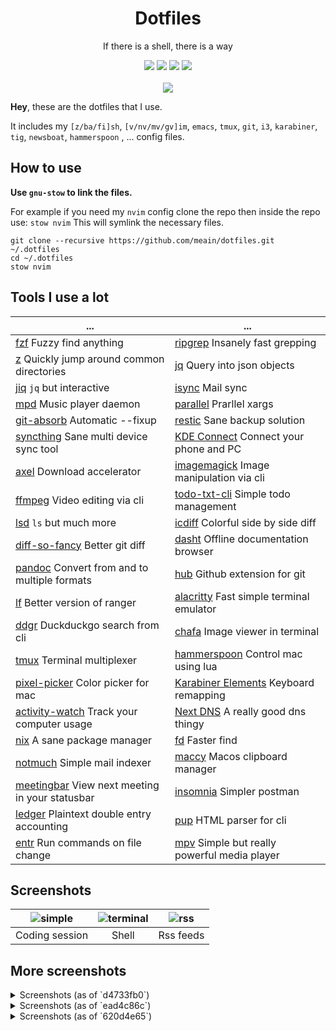 <h1 align="center">Dotfiles</h1>
<p align="center"> If there is a shell, there is a way</p>
<p align="center">
  <img src="https://img.shields.io/badge/OS-NixOS-violet.svg" />
  <img src="https://img.shields.io/badge/Editor-emacs-brightgreen.svg" />
  <img src="https://img.shields.io/badge/Terminal-alacritty-orange.svg" />
  <img src="https://img.shields.io/badge/Shell-zsh-yellow.svg" />
  <br><br>
  <img src="https://i.imgur.com/pVGr7tX.png">
</p>

**Hey**, these are the dotfiles that I use.

It includes my `[z/ba/fi]sh`, `[v/nv/mv/gv]im`, `emacs`, `tmux`, `git`, `i3`, `karabiner`, `tig`, `newsboat`, `hammerspoon` , ... config files.

## How to use

**Use `gnu-stow` to link the files.**

For example if you need my `nvim` config clone the repo then inside the repo use:
`stow nvim`
This will symlink the necessary files.

```
git clone --recursive https://github.com/meain/dotfiles.git ~/.dotfiles
cd ~/.dotfiles
stow nvim
```

## Tools I use a lot

| ...                                                                                   | ...                                                                                     |
| ------------------------------------------------------------------------------------- | --------------------------------------------------------------------------------------- |
| [fzf](https://github.com/junegunn/fzf) Fuzzy find anything                            | [ripgrep](https://blog.burntsushi.net/ripgrep) Insanely fast grepping                   |
| [z](https://github.com/rupa/z) Quickly jump around common directories                 | [jq](https://github.com/stedolan/jq) Query into json objects                            |
| [jiq](https://github.com/fiatjaf/jiq) `jq` but interactive                            | [isync](https://isync.sourceforge.io/) Mail sync                                        |
| [mpd](https://musicpd.org/) Music player daemon                                       | [parallel](https://www.gnu.org/software/parallel/) Prarllel xargs                       |
| [git-absorb](https://github.com/tummychow/git-absorb) Automatic --fixup               | [restic](https://restic.net/) Sane backup solution                                      |
| [syncthing](https://syncthing.net/) Sane multi device sync tool                       | [KDE Connect](https://kdeconnect.kde.org) Connect your phone and PC                     |
| [axel](https://github.com/axel-download-accelerator/axel) Download accelerator        | [imagemagick](https://imagemagick.org) Image manipulation via cli                       |
| [ffmpeg](https://ffmpeg.org/) Video editing via cli                                   | [todo-txt-cli](https://github.com/todotxt/todo.txt-cli) Simple todo management          |
| [lsd](https://github.com/Peltoche/lsd) `ls` but much more                             | [icdiff](https://github.com/jeffkaufman/icdiff) Colorful side by side diff              |
| [diff-so-fancy](https://github.com/so-fancy/diff-so-fancy) Better git diff            | [dasht](https://dasht.io/) Offline documentation browser                                |
| [pandoc](https://pandoc.org/) Convert from and to multiple formats                    | [hub](https://hub.github.com/) Github extension for git                                 |
| [lf](https://github.com/gokcehan/lf) Better version of ranger                         | [alacritty](https://github.com/alacritty/alacritty) Fast simple terminal emulator       |
| [ddgr](https://github.com/jarun/ddgr) Duckduckgo search from cli                      | [chafa](https://github.com/hpjansson/chafa) Image viewer in terminal                    |
| [tmux](https://github.com/tmux/tmux) Terminal multiplexer                             | [hammerspoon](https://www.hammerspoon.org/) Control mac using lua                       |
| [pixel-picker](https://github.com/acheronfail/pixel-picker/) Color picker for mac     | [Karabiner Elements](https://github.com/pqrs-org/Karabiner-Elements) Keyboard remapping |
| [activity-watch](https://activitywatch.net) Track your computer usage                 | [Next DNS](https://nextdns.io/) A really good dns thingy                                |
| [nix](https://nixos.org/) A sane package manager                                      | [fd](https://github.com/sharkdp/fd) Faster find                                         |
| [notmuch](https://notmuchmail.org/) Simple mail indexer                               | [maccy](https://maccy.app/) Macos clipboard manager                                     |
| [meetingbar](https://github.com/leits/MeetingBar) View next meeting in your statusbar | [insomnia](https://github.com/Kong/insomnia) Simpler postman                            |
| [ledger](https://www.ledger-cli.org/) Plaintext double entry accounting               | [pup](https://github.com/ericchiang/pup) HTML parser for cli                            |
| [entr](https://github.com/clibs/entr) Run commands on file change                     | [mpv](https://mpv.io/) Simple but really powerful media player                          |

## Screenshots

| ![simple](https://user-images.githubusercontent.com/14259816/132101085-f7945bae-c37a-40eb-b1d4-7d6c216e3425.png) | ![terminal](https://user-images.githubusercontent.com/14259816/132101090-887420b7-8dc7-4dd1-b509-1814757df7b4.png) | ![rss](https://user-images.githubusercontent.com/14259816/132101092-719da4c2-4651-4cd2-8b13-8d8fa60e60f2.png) |
| :--------------------------------------------------------------------------------------------------------------: | :----------------------------------------------------------------------------------------------------------------: | :-----------------------------------------------------------------------------------------------------------: |
|                                                  Coding session                                                  |                                                       Shell                                                        |                                                   Rss feeds                                                   |

## More screenshots

<details>
<summary>Screenshots (as of `d4733fb0`)</summary>
<br>

| ![](https://i.imgur.com/EvyYkS9.png) |
| :----------------------------------: |
|             Clean shell              |

| ![](https://i.imgur.com/2ge6Da3.png) |
| :----------------------------------: |
|         Minimal vim session          |

| ![](https://i.imgur.com/iC94NTd.png) |
| :----------------------------------: |
|                Colors                |

| ![](https://i.imgur.com/2GlfOHU.png) |
| :----------------------------------: |
|              Busy tmux               |

| ![](https://i.imgur.com/0EyYmsF.png) |
| :----------------------------------: |
|            Pseudo working            |

| ![](https://i.imgur.com/Jp2sUf0.png) |
| :----------------------------------: |
|                 IRC                  |

| ![](https://i.imgur.com/2FdPs2v.jpg) |
| :----------------------------------: |
|          Kitty icat preview          |

</details>

<details>
<summary>Screenshots (as of `ead4c86c`)</summary>
<br>

### Zsh

![zsh](https://i.imgur.com/0IIq0l3.png)

### Vim

![vim](https://i.imgur.com/hBfeYPe.png)

### IRC

![irc](https://i.imgur.com/UF5fca3.png)

### Colors

![colors](https://i.imgur.com/EB5Chnp.png)

</details>

<details>
<summary>Screenshots (as of `620d4e65`)</summary>
<br>

### Zsh

![](https://i.imgur.com/oh4DY5e.png)

### Vim

![](https://i.imgur.com/sPVLbzI.png)

### Tmux

![](https://i.imgur.com/YBTlVjK.png)

### irssi

![](https://i.imgur.com/08iF4Ts.png)

### Colors

![](https://i.imgur.com/E9qgsHj.png)

</details>
